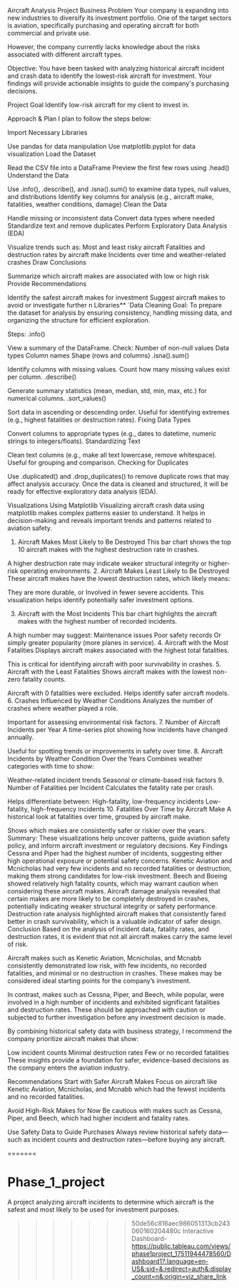 

Aircraft Analysis Project
Business Problem
Your company is expanding into new industries to diversify its investment portfolio. One of the target sectors is aviation, specifically purchasing and operating aircraft for both commercial and private use.

However, the company currently lacks knowledge about the risks associated with different aircraft types.

Objective:
You have been tasked with analyzing historical aircraft incident and crash data to identify the lowest-risk aircraft for investment. Your findings will provide actionable insights to guide the company's purchasing decisions.

Project Goal
Identify low-risk aircraft for my client to invest in.

Approach & Plan
I plan to follow the steps below:

Import Necessary Libraries

Use pandas for data manipulation
Use matplotlib.pyplot for data visualization
Load the Dataset

Read the CSV file into a DataFrame
Preview the first few rows using .head()
Understand the Data

Use .info(), .describe(), and .isna().sum() to examine data types, null values, and distributions
Identify key columns for analysis (e.g., aircraft make, fatalities, weather conditions, damage)
Clean the Data

Handle missing or inconsistent data
Convert data types where needed
Standardize text and remove duplicates
Perform Exploratory Data Analysis (EDA)

Visualize trends such as:
Most and least risky aircraft
Fatalities and destruction rates by aircraft make
Incidents over time and weather-related crashes
Draw Conclusions

Summarize which aircraft makes are associated with low or high risk
Provide Recommendations

Identify the safest aircraft makes for investment
Suggest aircraft makes to avoid or investigate further n Libraries**
`Data Cleaning
Goal:
To prepare the dataset for analysis by ensuring consistency, handling missing data, and organizing the structure for efficient exploration.

Steps:
.info()

View a summary of the DataFrame.
Check:
Number of non-null values
Data types
Column names
Shape (rows and columns)
.isna().sum()

Identify columns with missing values.
Count how many missing values exist per column.
.describe()

Generate summary statistics (mean, median, std, min, max, etc.) for numerical columns.
.sort_values()

Sort data in ascending or descending order.
Useful for identifying extremes (e.g., highest fatalities or destruction rates).
Fixing Data Types

Convert columns to appropriate types (e.g., dates to datetime, numeric strings to integers/floats).
Standardizing Text

Clean text columns (e.g., make all text lowercase, remove whitespace).
Useful for grouping and comparison.
Checking for Duplicates

Use .duplicated() and .drop_duplicates() to remove duplicate rows that may affect analysis accuracy.
Once the data is cleaned and structured, it will be ready for effective exploratory data analysis (EDA).

Visualizations Using Matplotlib
Visualizing aircraft crash data using matplotlib makes complex patterns easier to understand. It helps in decision-making and reveals important trends and patterns related to aviation safety.

1. Aircraft Makes Most Likely to Be Destroyed
This bar chart shows the top 10 aircraft makes with the highest destruction rate in crashes.

A higher destruction rate may indicate weaker structural integrity or higher-risk operating environments.
2. Aircraft Makes Least Likely to Be Destroyed
These aircraft makes have the lowest destruction rates, which likely means:

They are more durable, or
Involved in fewer severe accidents.
This visualization helps identify potentially safer investment options.

3. Aircraft with the Most Incidents
This bar chart highlights the aircraft makes with the highest number of recorded incidents.

A high number may suggest:
Maintenance issues
Poor safety records
Or simply greater popularity (more planes in service).
4. Aircraft with the Most Fatalities
Displays aircraft makes associated with the highest total fatalities.

This is critical for identifying aircraft with poor survivability in crashes.
5. Aircraft with the Least Fatalities
Shows aircraft makes with the lowest non-zero fatality counts.

Aircraft with 0 fatalities were excluded.
Helps identify safer aircraft models.
6. Crashes Influenced by Weather Conditions
Analyzes the number of crashes where weather played a role.

Important for assessing environmental risk factors.
7. Number of Aircraft Incidents per Year
A time-series plot showing how incidents have changed annually.

Useful for spotting trends or improvements in safety over time.
8. Aircraft Incidents by Weather Condition Over the Years
Combines weather categories with time to show:

Weather-related incident trends
Seasonal or climate-based risk factors
9. Number of Fatalities per Incident
Calculates the fatality rate per crash.

Helps differentiate between:
High-fatality, low-frequency incidents
Low-fatality, high-frequency incidents
10. Fatalities Over Time by Aircraft Make
A historical look at fatalities over time, grouped by aircraft make.

Shows which makes are consistently safer or riskier over the years.
Summary: These visualizations help uncover patterns, guide aviation safety policy, and inform aircraft investment or regulatory decisions.
Key Findings
Cessna and Piper had the highest number of incidents, suggesting either high operational exposure or potential safety concerns.
Kenetic Aviation and Mcnicholas had very few incidents and no recorded fatalities or destruction, making them strong candidates for low-risk investment.
Beech and Boeing showed relatively high fatality counts, which may warrant caution when considering these aircraft makes.
Aircraft damage analysis revealed that certain makes are more likely to be completely destroyed in crashes, potentially indicating weaker structural integrity or safety performance.
Destruction rate analysis highlighted aircraft makes that consistently fared better in crash survivability, which is a valuable indicator of safer design.
Conclusion
Based on the analysis of incident data, fatality rates, and destruction rates, it is evident that not all aircraft makes carry the same level of risk.

Aircraft makes such as Kenetic Aviation, Mcnicholas, and Mcnabb consistently demonstrated low risk, with few incidents, no recorded fatalities, and minimal or no destruction in crashes. These makes may be considered ideal starting points for the company’s investment.

In contrast, makes such as Cessna, Piper, and Beech, while popular, were involved in a high number of incidents and exhibited significant fatalities and destruction rates. These should be approached with caution or subjected to further investigation before any investment decision is made.

By combining historical safety data with business strategy, I recommend the company prioritize aircraft makes that show:

Low incident counts
Minimal destruction rates
Few or no recorded fatalities
These insights provide a foundation for safer, evidence-based decisions as the company enters the aviation industry.

Recommendations
Start with Safer Aircraft Makes
Focus on aircraft like Kenetic Aviation, Mcnicholas, and Mcnabb which had the fewest incidents and no recorded fatalities.

Avoid High-Risk Makes for Now
Be cautious with makes such as Cessna, Piper, and Beech, which had higher incident and fatality rates.

Use Safety Data to Guide Purchases
Always review historical safety data—such as incident counts and destruction rates—before buying any aircraft.




=======
# Phase_1_project
A project analyzing aircraft incidents to determine which aircraft is the safest and most likely to be used for investment purposes.
>>>>>>> 50de56c816aec986051313cb243060160204480c
Interactive Dashboard-https://public.tableau.com/views/phase1project_17511944478560/Dashboard1?:language=en-US&:sid=&:redirect=auth&:display_count=n&:origin=viz_share_link
